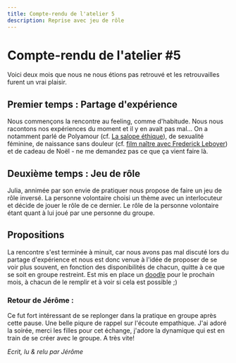 ```yaml
---
title: Compte-rendu de l'atelier 5
description: Reprise avec jeu de rôle
---
```


# Compte-rendu de l'atelier #5  

Voici deux mois que nous ne nous étions pas retrouvé et les retrouvailles furent un vrai plaisir.  

## Premier temps : Partage d'expérience  

Nous commençons la rencontre au feeling, comme d'habitude. Nous nous racontons nos expériences du moment et il y en avait pas mal...
On a notamment parlé de Polyamour (cf. [La salope éthique](http://www.tabou-editions.com/index.php?controller=attachment&id_attachment=65)), 
de sexualité féminine, de naissance sans douleur (cf. [film naître avec Frederick Leboyer](https://www.youtube.com/watch?v=JLDr00hSiAA)) 
et de cadeau de Noël - ne me demandez pas ce que ça vient faire là.  

## Deuxième temps : Jeu de rôle

Julia, annimée par son envie de pratiquer nous propose de faire un jeu de rôle inversé. La personne volontaire choisi un thème 
avec un interlocuteur et décide de jouer le rôle de ce dernier. Le rôle de la personne volontaire étant quant à lui joué par une 
personne du groupe.

## Propositions

La rencontre s'est terminée à minuit, car nous avons pas mal discuté lors du partage d'expérience et nous est donc venue à l'idée de proposer de se voir plus souvent, 
en fonction des disponibilités de chacun, quitte à ce que se soit en groupe restreint.
Est mis en place un [doodle](https://doodle.com/poll/t6i5742y8v6bp84g) pour le prochain mois, à chacun de le remplir et à voir si cela est possible ;)

### Retour de Jérôme :
Ce fut fort intéressant de se replonger dans la pratique en groupe après cette pause. Une belle piqure de rappel sur l'écoute empathique.
J'ai adoré la soirée, merci les filles pour cet échange, j'adore la dynamique qui est en train de se créer avec le groupe. A très vite!  

*Ecrit, lu & relu par Jérôme*

